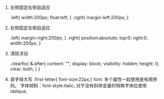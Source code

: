 1. 左侧固定右侧自适应

    .left{
       width:200px;
       float:left;
    }
    .right{
      margin-left:200px;
    }

2. 右侧固定左侧自适应

    .left{
        margin-right:200px;
    }
    .right{
      position:absolute;
      top:0;
      right:0;
      width:200px;
    }

3. 清除浮动

    .clearfix{
      &:after{
        content: "";
        display: block;
        visibility: hidden;
        height: 0;
        clear: both;
      }
    }

4. 首字母大写 :first-letter{ font-size:22px;}
   font: 多个属性一起使用是有顺序的。
   字体倾斜：font-style:italic; 对于没有斜体变量的特殊字体应使用 oblique;
